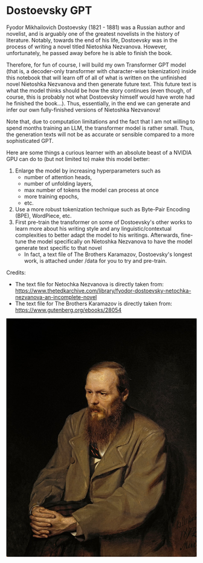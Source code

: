 # Dostoevsky GPT

Fyodor Mikhailovich Dostoevsky (1821 - 1881) was a Russian author and novelist, and is arguably one of the greatest novelists in the history of literature. Notably, towards the end of his life, Dostoevsky was in the process of writing a novel titled Nietoshka Nezvanova. However, unfortunately, he passed away before he is able to finish the book.

Therefore, for fun of course, I will build my own Transformer GPT model (that is, a decoder-only transformer with character-wise tokenization) inside this notebook that will learn off of all of what is written on the unfinished novel Nietoshka Nezvanova and then generate future text. This future text is what the model thinks should be how the story continues (even though, of course, this is probably not what Dostoevsky himself would have wrote had he finished the book...). Thus, essentially, in the end we can generate and infer our own fully-finished versions of Nietoshka Nezvanova!

Note that, due to computation limitations and the fact that I am not willing to spend months training an LLM, the transformer model is rather small. Thus, the generation texts will not be as accurate or sensible compared to a more sophisticated GPT.

Here are some things a curious learner with an absolute beast of a NVIDIA GPU can do to (but not limited to) make this model better:
1. Enlarge the model by increasing hyperparameters such as
    - number of attention heads,
    - number of unfolding layers,
    - max number of tokens the model can process at once
    - more training epochs,
    - etc.
2. Use a more robust tokenization technique such as Byte-Pair Encoding (BPE), WordPiece, etc.
3. First pre-train the transformer on some of Dostoevsky's other works to learn more about his writing style and any linguistic/contextual complexities
   to better adapt the model to his writings. Afterwards, fine-tune the model specifically on Nietoshka Nezvanova to have the model generate text  specific to that novel
   - In fact, a text file of The Brothers Karamazov, Dostoevsky's longest work, is attached under /data for you to try and pre-train.

Credits:
- The text file for Netochka Nezvanova is directly taken from: https://www.thetedkarchive.com/library/fyodor-dostoevsky-netochka-nezvanova-an-incomplete-novel
- The text file for The Brothers Karamazov is directly taken from: https://www.gutenberg.org/ebooks/28054

![alt text](https://github.com/markhywang/Dostoevsky-GPT/blob/main/dostoevsky-image.jpg)

